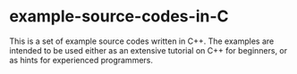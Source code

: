 # example-source-codes-in-C

This is a set of example source codes written in C++. 
The examples are intended to be used either as an extensive tutorial on C++ for beginners, or as hints for experienced programmers.

